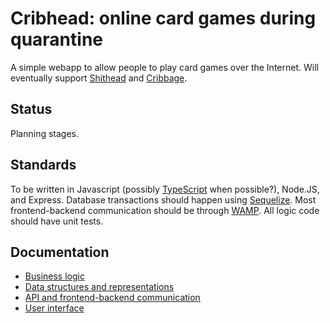 # Cribhead: online card games during quarantine
A simple webapp to allow people to play card games over the Internet.
Will eventually support
[Shithead](https://en.wikipedia.org/wiki/Shithead_(card_game))
and [Cribbage](https://en.wikipedia.org/wiki/Cribbage).

## Status
Planning stages.

## Standards
To be written in Javascript (possibly
[TypeScript](https://www.typescriptlang.org/) when possible?), Node.JS, and
Express.
Database transactions should happen using [Sequelize](https://sequelize.org/).
Most frontend-backend communication should be through
[WAMP](https://wamp-proto.org/index.html).
All logic code should have unit tests.

## Documentation
* [Business logic](doc/logic.md)
* [Data structures and representations](doc/data.md)
* [API and frontend-backend communication](doc/interface.md)
* [User interface](doc/ui.md)
